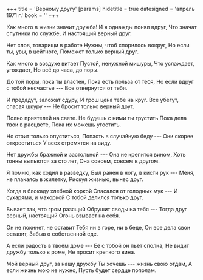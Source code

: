 +++
title = 'Верному другу'
[params]
  hidetitle = true
  datesigned = 'апрель 1971 г.'
  book = ''
+++
<!-- Верному другу -->

Как много в жизни значит дружба!
И я однажды понял вдруг,
Что значат спутники по службе,
И настоящий верный друг.

Нет слов, товарищи в работе
Нужны, чтоб спорилось вокруг,
Но если ты, увы, в цейтноте,
Поможет только верный друг.

Как много в воздухе витает
Пустой, ненужной мишуры,
Что услаждает, угождает,
Но всё до часа, до поры.

До той поры, пока ты властен,
Пока есть польза от тебя,<!-- Исправление Ильи, было: Пока есть польза для тебя, -->
Но если вдруг с тобой несчастье ---
Все отвернутся от тебя.

И предадут, заложат сдуру,
И грош цена тебе на круг.
Все убегут, спасая шкуру ---
Не бросит только верный друг.

Полно приятелей на свете.
Не будешь с ними ты грустить
Пока дела твои в расцвете,
Пока их можешь угостить.

Но стоит только опуститься,
Попасть в случайную беду ---
Они скорее откреститься
У всех стремятся на виду.

Нет дружбы бражной и застольной ---
Она не крепится вином,
Хоть тонны выпьются за сто лет,
Она совсем, совсем в другом.

Я помню, как ходил в разведку,
Был ранен в ногу, в кисти рук ---
Меня, не плакаясь в жилетку,
Рискуя жизнью, вынес друг.

Когда в блокаду хлебной коркой
Спасался от голодных мук ---
И сухарями, и махоркой
С тобой делился только друг.

Бывает так, что гром разящий
Обрушит своды на тебя ---
Тогда друг верный, настоящий
Огонь взывает на себя.

Он не покинет, не оставит
Тебя ни в горе, ни в беде,
Он все дела свои оставит,
Забыв о собственной еде.

А если радость в твоём доме ---
Её с тобой он пьёт сполна,
Не видит дружбу только в роме,
Не просит крепкого вина.

<!-- [- //Удалено автором] -->
<!-- [- Такая дружба --- это дружба,] -->
<!-- [- И за неё я жизнь отдам, -] -->
<!-- [- Не угождение, не служба,] -->
<!-- [- А своё сердце --- пополам.] -->

Мой верный друг, за нашу дружбу
Ты хочешь --- жизнь свою отдам,
А если жизнь мою не нужно,
Пусть будет сердце пополам.

<!-- апрель 1971 г. -->
